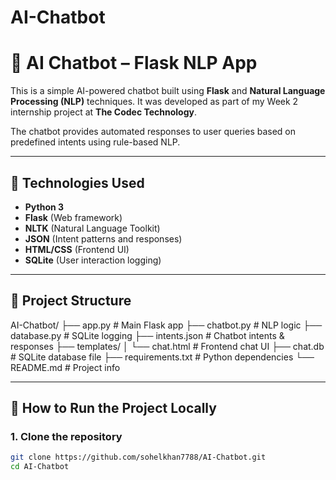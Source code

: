 # AI-Chatbot
# 🤖 AI Chatbot – Flask NLP App

This is a simple AI-powered chatbot built using **Flask** and **Natural Language Processing (NLP)** techniques. It was developed as part of my Week 2 internship project at **The Codec Technology**.

The chatbot provides automated responses to user queries based on predefined intents using rule-based NLP.

---

## 🔧 Technologies Used

- **Python 3**
- **Flask** (Web framework)
- **NLTK** (Natural Language Toolkit)
- **JSON** (Intent patterns and responses)
- **HTML/CSS** (Frontend UI)
- **SQLite** (User interaction logging)

---

## 📁 Project Structure
AI-Chatbot/
├── app.py # Main Flask app
├── chatbot.py # NLP logic
├── database.py # SQLite logging
├── intents.json # Chatbot intents & responses
├── templates/
│ └── chat.html # Frontend chat UI
├── chat.db # SQLite database file
├── requirements.txt # Python dependencies
└── README.md # Project info





---

## 🚀 How to Run the Project Locally

### 1. Clone the repository

```bash
git clone https://github.com/sohelkhan7788/AI-Chatbot.git
cd AI-Chatbot
